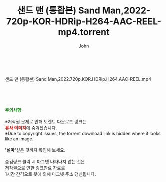 ﻿---
layout: post
title:  "샌드 맨 (통홥본) Sand Man,2022-720p-KOR-HDRip-H264-AAC-REEL-mp4.torrent"
author: John
categories: [ 영화 ]
tags: [  ]
image:  
description: "샌드 맨 (통홥본) Sand Man,2022-720p-KOR-HDRip-H264-AAC-REEL-mp4 torrent 정보 공유"
toc: true
toc_sticky: true
---

<br>
<div class="view-img">
<a class="view_image" href="http://torrentmobile61.com/bbs/view_image.php?fn=%2Fdata%2Ffile%2Fmovie%2F3735182707_AeOEb5zh_f51ebcc91e4290c91332ee7b299d7c5ac2c3b0c7.jpg" target="_blank"><img alt="" class="img-tag" content="http://torrentmobile61.com/data/file/movie/3735182707_AeOEb5zh_f51ebcc91e4290c91332ee7b299d7c5ac2c3b0c7.jpg" itemprop="image" src="http://torrentmobile61.com/data/file/movie/3735182707_AeOEb5zh_f51ebcc91e4290c91332ee7b299d7c5ac2c3b0c7.jpg"/></a><a class="view_image" href="http://torrentmobile61.com/bbs/view_image.php?fn=%2Fdata%2Ffile%2Fmovie%2F3735182707_9kxKgf0e_16b7e636799ca30ecf3531a0344b0e4a58382d1e.jpg" target="_blank"><img alt="" class="img-tag" content="http://torrentmobile61.com/data/file/movie/3735182707_9kxKgf0e_16b7e636799ca30ecf3531a0344b0e4a58382d1e.jpg" itemprop="image" src="http://torrentmobile61.com/data/file/movie/3735182707_9kxKgf0e_16b7e636799ca30ecf3531a0344b0e4a58382d1e.jpg"/></a></div><div class="view-content" itemprop="description">
<p>샌드 맨 (통홥본) Sand Man,2022.720p.KOR.HDRip.H264.AAC-REEL.mp4<br/></p> </div>
    
<br><br><br>
<p data-ke-size="size16"><b><span style="color: green;">주의사항</span></b><br /><br />※저작권 문제로 인해 토렌트 다운로드 링크는<br /><b><span style="color: red;">유사 이미지</span></b>에 숨겨뒀습니다.<br />※Due to copyright issues, the torrent download link is hidden where it looks like an image.<br /><br /><b>'설마'</b>싶은 것까지 확인해 보세요.<br /><br />숨김링크 클릭 시 마그넷 나타나지 않는 것은<br />저작권으로 인한 링크만료 자료로<br />1시간 간격으로 봇에 의해 마그넷 주소 갱신됩니다.</p>
